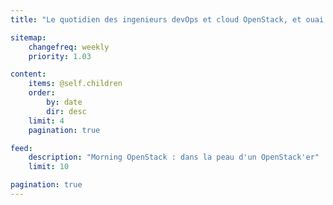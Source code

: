 ```yaml
---
title: "Le quotidien des ingenieurs devOps et cloud OpenStack, et ouai rien que ca"

sitemap:
    changefreq: weekly
    priority: 1.03

content:
    items: @self.children
    order:
        by: date
        dir: desc
    limit: 4
    pagination: true

feed:
    description: "Morning OpenStack : dans la peau d'un OpenStack'er"
    limit: 10

pagination: true
---
```

